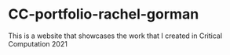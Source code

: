 # CC-portfolio-rachel-gorman
This is a website that showcases the work that I created in Critical Computation 2021

